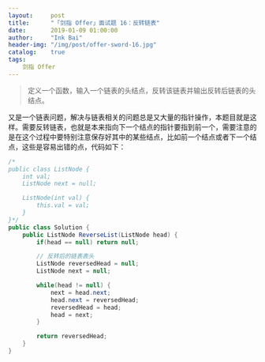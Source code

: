 ```yaml
---
layout:     post
title:      "「剑指 Offer」面试题 16：反转链表"
date:       2019-01-09 01:00:00
author:     "Ink Bai"
header-img: "/img/post/offer-sword-16.jpg"
catalog:    true
tags:
    剑指 Offer
---
```


> 定义一个函数，输入一个链表的头结点，反转该链表并输出反转后链表的头结点。

又是一个链表问题，解决与链表相关的问题总是又大量的指针操作，本题目就是这样。需要反转链表，也就是本来指向下一个结点的指针要指到前一个，需要注意的是在这个过程中要特别注意保存好其中的某些结点，比如前一个结点或者下一个结点，这些是容易出错的点，代码如下：

```java
/*
public class ListNode {
    int val;
    ListNode next = null;

    ListNode(int val) {
        this.val = val;
    }
}*/
public class Solution {
    public ListNode ReverseList(ListNode head) {
        if(head == null) return null;

        // 反转后的链表表头
        ListNode reversedHead = null;
        ListNode next = null;

        while(head != null) {
            next = head.next;
            head.next = reversedHead;
            reversedHead = head;
            head = next;
        }

        return reversedHead;
    }
}
```
